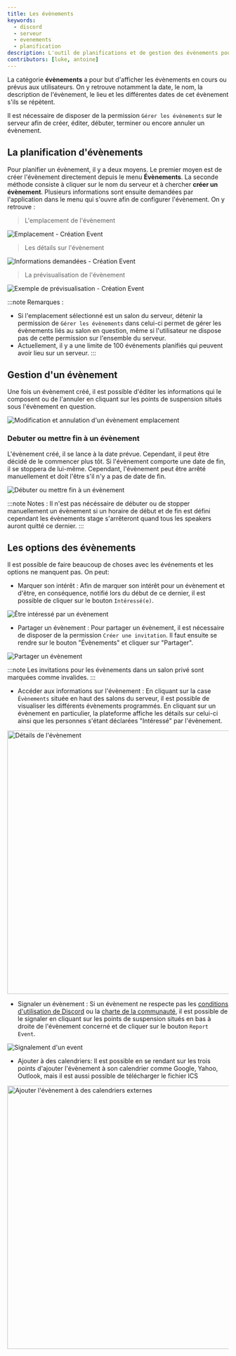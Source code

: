 ```yaml
---
title: Les évènements
keywords:
  - discord
  - serveur
  - evenements
  - planification
description: L'outil de planifications et de gestion des évènements pour les serveurs 
contributors: [luke, antoine]
---
```

La catégorie **évènements** a pour but d'afficher les évènements en cours ou prévus aux utilisateurs. On y retrouve notamment la date,  le nom, la description de l'évènement, le lieu et les différentes dates de cet évènement s'ils se répètent. 

Il est nécessaire de disposer de la permission `Gérer les évènements` sur le serveur afin de créer, éditer, débuter, terminer ou encore annuler un évènement.

## La planification d'évènements
Pour planifier un évènement, il y a deux moyens. Le premier moyen est de créer l'évènement directement depuis le menu **Évènements**. La seconde méthode consiste à cliquer sur le nom du serveur et à chercher **créer un évènement**. Plusieurs informations sont ensuite demandées par l'application dans le menu qui s'ouvre afin de configurer l'évènement. On y retrouve :

> L'emplacement de l'évènement 

![Emplacement - Création Event](https://i.dfr.gg/9oI4.png)

> Les détails sur l'évènement

![Informations demandées - Création Event](https://i.dfr.gg/INqL.png)

> La prévisualisation de l'évènement

![Exemple de prévisualisation - Création Event](https://i.dfr.gg/MQUg.png)

:::note Remarques :
 - Si l'emplacement sélectionné est un salon du serveur, détenir la permission de `Gérer les évènements` dans celui-ci permet de gérer les évènements liés au salon en question, même si l'utilisateur ne dispose pas de cette permission sur l'ensemble du serveur.
 - Actuellement, il y a une limite de 100 événements planifiés qui peuvent avoir lieu sur un serveur.
:::

## Gestion d'un évènement

Une fois un évènement créé, il est possible d'éditer les informations qui le composent ou de l'annuler en cliquant sur les points de suspension situés sous l'évènement en question.

![Modification et annulation d'un évènement emplacement](https://i.dfr.gg/DFvO.png)

### Debuter ou mettre fin à un évènement

L'évènement créé, il se lance à la date prévue. Cependant, il peut être décidé de le commencer plus tôt. Si l'évènement comporte une date de fin, il se stoppera de lui-même. Cependant, l'évènement peut être arrêté manuellement et doit l'être s'il n'y a pas de date de fin. 

![Débuter ou mettre fin à un évènement](https://i.dfr.gg/uOHQ.png)

:::note Notes : 
Il n'est pas nécéssaire de débuter ou de stopper manuellement  un évènement si un horaire de début et de fin est défini cependant les évènements stage s'arrêteront quand tous les speakers auront quitté ce dernier.
:::

## Les options des évènements

Il est possible de faire beaucoup de choses avec les événements et les options ne manquent pas. On peut: 

 - Marquer son intérêt : Afin de marquer son intérêt pour un évènement et d'être, en conséquence, notifié lors du début de ce dernier, il est possible de cliquer sur le bouton `Intéressé(e)`. 

![Être intéressé par un évènement](https://i.dfr.gg/F7uB.png)

 - Partager un évènement : Pour partager un évènement, il est nécessaire de disposer de la permission `Créer une invitation`. Il faut ensuite se rendre sur le bouton "Évènements" et cliquer sur "Partager".

![Partager un évènement](https://i.dfr.gg/wDXT.png)

:::note
Les invitations pour les évènements dans un salon privé sont marquées comme invalides.
:::

 - Accéder aux informations sur l'évènement : En cliquant sur la case `Évènements` située en haut des salons du serveur, il est possible de visualiser les différents évènements programmés. En cliquant sur un évènement en particulier, la plateforme affiche les détails sur celui-ci ainsi que les personnes s'étant déclarées "Intéressé" par l'évènement.

<img src="https://i.dfr.gg/fLoJ.png" alt="Détails de l'évènement" width="600" height="" />

 - Signaler un évènement : Si un évènement ne respecte pas les [conditions d'utilisation de Discord](https://discord.com/tos) ou la [charte de la communauté](https://support.discord.com/hc/fr/articles/360035969312-Lignes-de-conduite-des-serveurs-communautaires), il est possible de le signaler en cliquant sur les points de suspension situés en bas à droite de l'évènement concerné et de cliquer sur le bouton `Report Event`.

![Signalement d'un event](https://i.dfr.gg/85ms.png)

 - Ajouter à des calendriers: Il est possible en se rendant sur les trois points d'ajouter l'évènement à son calendrier comme Google,  Yahoo, Outlook, mais il est aussi possible de télécharger le fichier ICS

<img src="https://i.dfr.gg/Io4F.png" alt="Ajouter l'évènement à des calendriers externes" width="600" height="" />


